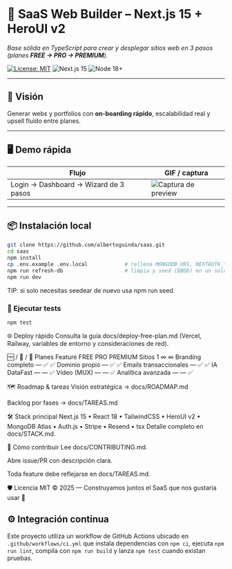 # 🧱 SaaS Web Builder – Next.js 15 + HeroUI v2

_Base sólida en TypeScript para crear y desplegar sitios web en 3 pasos (planes **FREE → PRO → PREMIUM**)._

[![License: MIT](https://img.shields.io/badge/license-MIT-blue.svg)](LICENSE)
![Next.js 15](https://img.shields.io/badge/Next.js-15-black)
![Node 18+](https://img.shields.io/badge/Node-18%2B-green)

---

## 🚀 Visión

Generar webs y portfolios con **on-boarding rápido**, escalabilidad real y upsell fluido entre planes.

---

## 🖥️ Demo rápida

| Flujo                                 | GIF / captura                                 |
| ------------------------------------- | --------------------------------------------- |
| Login → Dashboard → Wizard de 3 pasos | ![Captura de preview](docs/preview-placeholder.png) |

---

## 📦 Instalación local

```bash
git clone https://github.com/albertoguinda/saas.git
cd saas
npm install
cp .env.example .env.local            # rellena MONGODB_URI, NEXTAUTH_*, STRIPE_SECRET_KEY
npm run refresh-db                    # limpia y seed (BBDD) en un solo paso
npm run dev
```

TIP: si solo necesitas seedear de nuevo usa npm run seed.

### 🧪 Ejecutar tests

```bash
npm test
```

🌐 Deploy rápido
Consulta la guía docs/deploy-free-plan.md
(Vercel, Railway, variables de entorno y consideraciones de red).

🆓 / 💼 / 👑 Planes
Feature	FREE	PRO	PREMIUM
Sitios	1	∞	∞
Branding completo	—	✅	✅
Dominio propio	—	✅	✅
Emails transaccionales	—	✅	✅
IA DataFast	—	—	✅
Vídeo (MUX)	—	—	✅
Analítica avanzada	—	—	✅

🗺️ Roadmap & tareas
Visión estratégica → docs/ROADMAP.md

Backlog por fases → docs/TAREAS.md

🛠 Stack principal
Next.js 15 • React 18 • TailwindCSS • HeroUI v2 • MongoDB Atlas • Auth.js • Stripe • Resend • tsx
Detalle completo en docs/STACK.md.

🤝 Cómo contribuir
Lee docs/CONTRIBUTING.md.

Abre issue/PR con descripción clara.

Toda feature debe reflejarse en docs/TAREAS.md.

🛡️ Licencia
MIT © 2025 — Construyamos juntos el SaaS que nos gustaría usar 🚀

## ⚙️ Integración continua
Este proyecto utiliza un workflow de GitHub Actions ubicado en `.github/workflows/ci.yml` que instala dependencias con `npm ci`, ejecuta `npm run lint`, compila con `npm run build` y lanza `npm test` cuando existan pruebas.

